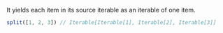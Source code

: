 It yields each item in its source iterable as an iterable of one item.

```js
split([1, 2, 3]) // Iterable[Iterable[1], Iterable[2], Iterable[3]]
```
